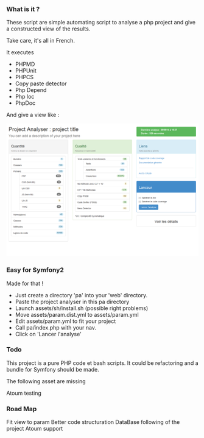 ### What is it ?
These script are simple automating script to analyse a php project and give
a constructed view of the results.

Take care, it's all in French.


It executes
 - PHPMD
 - PHPUnit
 - PHPCS
 - Copy paste detector
 - Php Depend
 - Php loc
 - PhpDoc

And give a view like :

![](https://raw.githubusercontent.com/jdlabails/PhpProjectAnalyzer/master/ppaIndex.png)




### Easy for Symfony2
Made for that ! 
 - Just create a directory 'pa' into your 'web' directory. 
 - Paste the project analyser in this pa directory
 - Launch assets/sh/install.sh (possible right problems)
 - Move assets/param.dist.yml to assets/param.yml
 - Edit assets/param.yml to fit your project
 - Call pa/index.php with your nav.
 - Click on 'Lancer l'analyse'

### Todo
This project is a pure PHP code et bash scripts.
It could be refactoring and a bundle for Symfony should be made.

The following asset are missing

Atoum testing

### Road Map

Fit view to param
Better code structuration
DataBase following of the project
Atoum support
